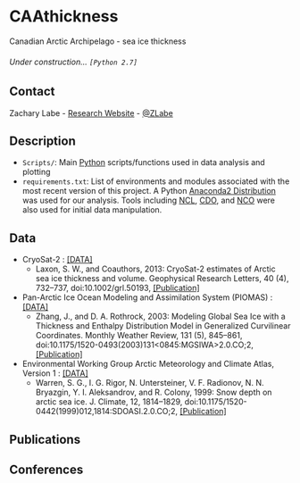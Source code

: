 # CAAthickness
Canadian Arctic Archipelago - sea ice thickness

###### Under construction... ```[Python 2.7]```

## Contact
Zachary Labe - [Research Website](http://sites.uci.edu/zlabe/) - [@ZLabe](https://twitter.com/ZLabe)

## Description
+ ```Scripts/```: Main [Python](https://www.python.org/) scripts/functions used in data analysis and plotting
+ ```requirements.txt```: List of environments and modules associated with the most recent version of this project. A Python [Anaconda2 Distribution](https://docs.continuum.io/anaconda/) was used for our analysis. Tools including [NCL](https://www.ncl.ucar.edu/), [CDO](https://code.mpimet.mpg.de/projects/cdo), and [NCO](http://nco.sourceforge.net/) were also used for initial data manipulation.


## Data
+ CryoSat-2 : [[DATA]](http://data.meereisportal.de/gallery/index_new.php?ice-type=thickness&satellite=C&region=n&resolution=monthly&minYear=2010&minMonth=11&maxYear=2010&maxMonth=11&showMaps=y&dateRepeat=n&submit2=Show+&lang=de_DE&active-tab=thickness)
    + Laxon, S. W., and Coauthors, 2013: CryoSat-2 estimates of Arctic sea ice thickness and volume. Geophysical Research Letters, 40 (4), 732–737, doi:10.1002/grl.50193, [[Publication]](http://doi.wiley.com/10.1002/grl.50193)
+ Pan-Arctic Ice Ocean Modeling and Assimilation System (PIOMAS) : [[DATA]](http://psc.apl.uw.edu/research/projects/arctic-sea-ice-volume-anomaly/data/model_grid)
    + Zhang, J., and D. A. Rothrock, 2003: Modeling Global Sea Ice with a Thickness and Enthalpy Distribution Model in Generalized Curvilinear Coordinates. Monthly Weather Review, 131 (5), 845–861, doi:10.1175/1520-0493(2003)131<0845:MGSIWA>2.0.CO;2, [[Publication]](http://journals.ametsoc.org/doi/abs/10.1175/1520-0493%282003%29131%3C0845%3AMGSIWA%3E2.0.CO%3B2)
 + Environmental Working Group Arctic Meteorology and Climate Atlas, Version 1 : [[DATA]](http://nsidc.org/data/g01938)   
    + Warren, S. G., I. G. Rigor, N. Untersteiner, V. F. Radionov, N. N. Bryazgin, Y. I. Aleksandrov, and R. Colony, 1999: Snow depth on arctic sea ice. J. Climate, 12, 1814–1829, doi:10.1175/1520-0442(1999)012,1814:SDOASI.2.0.CO;2, [[Publication]](http://journals.ametsoc.org/doi/citedby/10.1175/1520-0442%281999%29012%3C1814%3ASDOASI%3E2.0.CO%3B2)

## Publications


## Conferences

